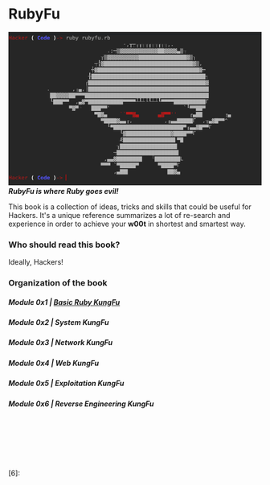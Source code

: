 # RubyFu

![](images/other/rubyfu.png)
***RubyFu is where Ruby goes evil!*** 


This book is a collection of ideas, tricks and skills that could be useful for Hackers. It's a unique reference summarizes a lot of re-search and experience in order to achieve your **w00t** in shortest and smartest way.



### Who should read this book?
Ideally, Hackers!

### Organization of the book
##### Module 0x1 | [Basic Ruby KungFu][1]
##### Module 0x2 | System KungFu
##### Module 0x3 | Network KungFu
##### Module 0x4 | Web KungFu
##### Module 0x5 | Exploitation KungFu
##### Module 0x6 | Reverse Engineering KungFu


<br><br><br>
---
[1]: module_0x1__basic_ruby_kungfu/README.md
[2]: 
[3]: 
[4]: 
[5]: 
[6]: 